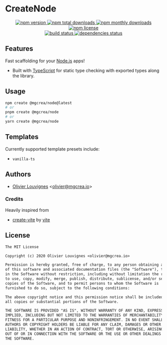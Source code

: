 # CreateNode

<!-- markdownlint-disable MD033 -->
<p align="center">
  <a href="https://www.npmjs.com/package/@mgcrea/create-node">
    <img src="https://img.shields.io/npm/v/@mgcrea/create-node.svg?style=for-the-badge" alt="npm version" />
  </a>
  <a href="https://www.npmjs.com/package/@mgcrea/create-node">
    <img src="https://img.shields.io/npm/dt/@mgcrea/create-node.svg?style=for-the-badge" alt="npm total downloads" />
  </a>
  <a href="https://www.npmjs.com/package/@mgcrea/create-node">
    <img src="https://img.shields.io/npm/dm/@mgcrea/create-node.svg?style=for-the-badge" alt="npm monthly downloads" />
  </a>
  <a href="https://www.npmjs.com/package/@mgcrea/create-node">
    <img src="https://img.shields.io/npm/l/@mgcrea/create-node.svg?style=for-the-badge" alt="npm license" />
  </a>
  <br />
  <a href="https://github.com/mgcrea/create-node/actions/workflows/main.yml">
    <img src="https://img.shields.io/github/actions/workflow/status/mgcrea/create-node/main.yml?style=for-the-badge&branch=master" alt="build status" />
  </a>
  <a href="https://depfu.com/github/mgcrea/create-node">
    <img src="https://img.shields.io/depfu/dependencies/github/mgcrea/create-node?style=for-the-badge" alt="dependencies status" />
  </a>
</p>
<!-- markdownlint-enable MD037 -->

## Features

Fast scaffolding for your [Node.js](https://github.com/mgcrea/fastify-session) apps!

- Built with [TypeScript](https://www.typescriptlang.org/) for static type checking with exported types along the
  library.

## Usage

```sh
npm create @mgcrea/node@latest
# or
pnpm create @mgcrea/node
# or
yarn create @mgcrea/node
```

## Templates

Currently supported template presets include:

- `vanilla-ts`

## Authors

- [Olivier Louvignes](https://github.com/mgcrea) <<olivier@mgcrea.io>>

### Credits

Heavily inspired from

- [create-vite](https://github.com/vitejs/vite/tree/main/packages/create-vite) by
  [vite](https://github.com/orgs/vitejs/people)

## License

```txt
The MIT License

Copyright (c) 2020 Olivier Louvignes <olivier@mgcrea.io>

Permission is hereby granted, free of charge, to any person obtaining a copy
of this software and associated documentation files (the "Software"), to deal
in the Software without restriction, including without limitation the rights
to use, copy, modify, merge, publish, distribute, sublicense, and/or sell
copies of the Software, and to permit persons to whom the Software is
furnished to do so, subject to the following conditions:

The above copyright notice and this permission notice shall be included in
all copies or substantial portions of the Software.

THE SOFTWARE IS PROVIDED "AS IS", WITHOUT WARRANTY OF ANY KIND, EXPRESS OR
IMPLIED, INCLUDING BUT NOT LIMITED TO THE WARRANTIES OF MERCHANTABILITY,
FITNESS FOR A PARTICULAR PURPOSE AND NONINFRINGEMENT. IN NO EVENT SHALL THE
AUTHORS OR COPYRIGHT HOLDERS BE LIABLE FOR ANY CLAIM, DAMAGES OR OTHER
LIABILITY, WHETHER IN AN ACTION OF CONTRACT, TORT OR OTHERWISE, ARISING FROM,
OUT OF OR IN CONNECTION WITH THE SOFTWARE OR THE USE OR OTHER DEALINGS IN
THE SOFTWARE.
```
